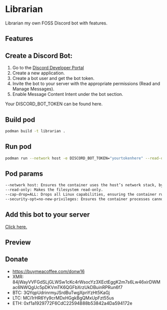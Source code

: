 # Librarian

Librarian my own FOSS Discord bot with features.

## Features


## Create a Discord Bot:

1. Go to the [Discord Developer Portal](https://discord.com/developers/)
2. Create a new application.
3. Create a bot user and get the bot token.
4. Invite the bot to your server with the appropriate permissions (Read and Manage Messages).
5. Enable Message Content Intent under the bot section.


Your DISCORD_BOT_TOKEN can be found here.

## Build pod
```bash
podman build -t librarian .
```

## Run pod
```bash
podman run --network host -e DISCORD_BOT_TOKEN="yourtokenhere" --read-only --cap-drop=ALL --security-opt=no-new-privileges -d --replace --name librarian-container librarian
```

## Pod params
```bash
--network host: Ensures the container uses the host’s network stack, bypassing the need for TUN/TAP devices.
--read-only: Makes the filesystem read-only.
--cap-drop=ALL: Drops all Linux capabilities, ensuring the container runs with the least privileges.
--security-opt=no-new-privileges: Ensures the container processes cannot gain new privileges.
```

## Add this bot to your server
[Click here.]()

## Preview


## Donate
- https://buymeacoffee.com/donw16
- XMR: 84jWayVVFGdSLjGLWSw1cKc4rWsocYz3XEctEggK2m7s6Lw46xirDWMac6NWQgUc5pDKVmTK6QGFbXrzUkDBuinRPRun6f7
- BTC: 3QYqpUdrinrmyJSrdBuTwgXpnYzHt5KaGj
- LTC: MCi1rHR6Yy9crMDxHGgkBgQMxUpFzt55us
- ETH: 0xf1a1929772F6CdC22594B88b53842a4Da594172e
